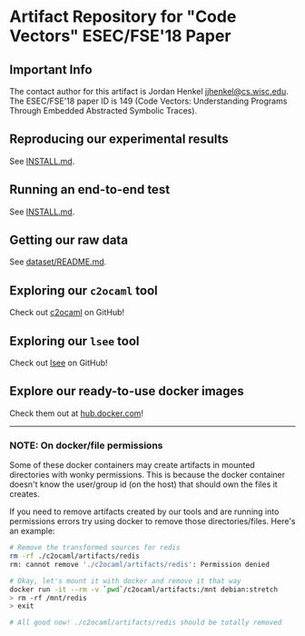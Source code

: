 # Artifact Repository for "Code Vectors" ESEC/FSE'18 Paper

## Important Info

The contact author for this artifact is Jordan Henkel <jjhenkel@cs.wisc.edu>. The ESEC/FSE'18 paper ID is 149 (Code Vectors: Understanding Programs Through Embedded Abstracted Symbolic Traces).

## Reproducing our experimental results

See [INSTALL.md](INSTALL.md).

## Running an end-to-end test

See [INSTALL.md](INSTALL.md).

## Getting our raw data

See [dataset/README.md](dataset/README.md).

## Exploring our `c2ocaml` tool

Check out [c2ocaml](https://github.com/jjhenkel/c2ocaml) on GitHub!

## Exploring our `lsee` tool

Check out [lsee](https://github.com/jjhenkel/lsee) on GitHub!

## Explore our ready-to-use docker images 

Check them out at [hub.docker.com](https://hub.docker.com/r/jjhenkel/)!

---

### NOTE: On docker/file permissions

Some of these docker containers may create artifacts in mounted directories with wonky permissions. This is because the docker container doesn't know the user/group id (on the host) that should own the files it creates.

If you need to remove artifacts created by our tools and are running into permissions errors try using docker to remove those directories/files. Here's an example:

```bash
# Remove the transformed sources for redis
rm -rf ./c2ocaml/artifacts/redis
rm: cannot remove './c2ocaml/artifacts/redis': Permission denied

# Okay, let's mount it with docker and remove it that way
docker run -it --rm -v `pwd`/c2ocaml/artifacts:/mnt debian:stretch
> rm -rf /mnt/redis
> exit

# All good now! ./c2ocaml/artifacts/redis should be totally removed
```
